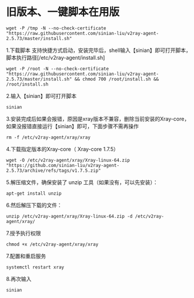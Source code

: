 # 旧版本、一键脚本在用版
```
wget -P /tmp -N --no-check-certificate "https://raw.githubusercontent.com/sinian-liu/v2ray-agent-2.5.73/master/install.sh"
```

1.下载脚本
支持快捷方式启动，安装完毕后，shell输入【sinian】即可打开脚本，脚本执行路径[/etc/v2ray-agent/install.sh]
```
wget -P /root -N --no-check-certificate "https://raw.githubusercontent.com/sinian-liu/v2ray-agent-2.5.73/master/install.sh" && chmod 700 /root/install.sh && /root/install.sh
```
2.输入【sinian】即可打开脚本
```
sinian
```
3.安装完成后如果会报错，原因是xray版本不兼容，删除当前安装的Xray-core，如果没报错直接运行【sinian】即可，下面步骤不需再操作
```
rm -f /etc/v2ray-agent/xray/xray
```
4.下载指定版本的Xray-core（ Xray-core 1.7.5）
```
wget -O /etc/v2ray-agent/xray/Xray-linux-64.zip "https://github.com/sinian-liu/v2ray-agent-2.5.73/archive/refs/tags/v1.7.5.zip"
```
5.解压缩文件，确保安装了 unzip 工具（如果没有，可以先安装）：
```
apt-get install unzip
```
6.然后解压下载的文件：
```
unzip /etc/v2ray-agent/xray/Xray-linux-64.zip -d /etc/v2ray-agent/xray/
```
7.授予执行权限
```
chmod +x /etc/v2ray-agent/xray/xray
```
7.配置和重启服务
```
systemctl restart xray
```
8.再次输入
```
sinian
```
